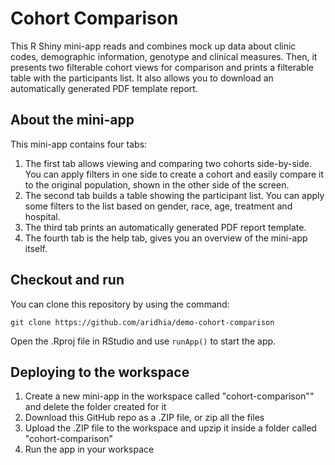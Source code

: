 # Cohort Comparison

This R Shiny mini-app reads and combines mock up data about clinic codes, demographic information, genotype and clinical measures. Then, it presents two
filterable cohort views for comparison and prints a filterable table with the participants list. It also allows you to download an automatically generated
PDF template report. 

## About the mini-app

This mini-app contains four tabs:

1. The first tab allows viewing and comparing two cohorts side-by-side. You can apply filters in one side to create a cohort and easily compare it to the original population, shown in the other side of the screen.
2. The second tab builds a table showing the participant list. You can apply some filters to the list based on gender, race, age, treatment and hospital.
3. The third tab prints an automatically generated PDF report template.
4. The fourth tab is the help tab, gives you an overview of the mini-app itself.

## Checkout and run

You can clone this repository by using the command:

```
git clone https://github.com/aridhia/demo-cohort-comparison
```

Open the .Rproj file in RStudio and use `runApp()` to start the app.

## Deploying to the workspace

1. Create a new mini-app in the workspace called "cohort-comparison"" and delete the folder created for it
2. Download this GitHub repo as a .ZIP file, or zip all the files
3. Upload the .ZIP file to the workspace and upzip it inside a folder called "cohort-comparison"
4. Run the app in your workspace

